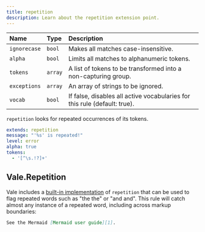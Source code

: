 ```yaml
---
title: repetition
description: Learn about the repetition extension point.
---
```


| Name         | Type    | Description                                                               |
| :----------- | :------ | :------------------------------------------------------------------------ |
| `ignorecase` | `bool`  | Makes all matches case-insensitive.                                       |
| `alpha`      | `bool`  | Limits all matches to alphanumeric tokens.                                |
| `tokens`     | `array` | A list of tokens to be transformed into a non-capturing group.            |
| `exceptions` | `array` | An array of strings to be ignored.                                        |
| `vocab`      | `bool`  | If false, disables all active vocabularies for this rule (default: true). |

`repetition` looks for repeated occurrences of its tokens.

```yaml
extends: repetition
message: "'%s' is repeated!"
level: error
alpha: true
tokens:
  - '[^\s.!?]+'
```

## Vale.Repetition

Vale includes a [built-in implementation][1] of `repetition` that can be used to
flag repeated words such as "the the" or "and and". This rule will catch
almost any instance of a repeated word, including across markup boundaries:

```markdown
See the Mermaid [Mermaid user guide][1].
```

[1]: /docs/styles#vale
